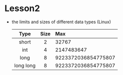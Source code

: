 # Lesson2
- the limits and sizes of different data types (Linux)

    | Type | Size | Max |
    | :-: | :-: | :- |
    | short | 2 | 32767 |
    | int | 4 | 2147483647 |
    | long | 8 | 9223372036854775807 |
    | long long | 8 | 9223372036854775807 |